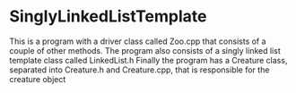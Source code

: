 # SinglyLinkedListTemplate
This is a program with a driver class called Zoo.cpp that consists of a couple of other methods.
The program also consists of a singly linked list template class called LinkedList.h
Finally the program has a Creature class, separated into Creature.h and Creature.cpp, that is responsible for the creature object
